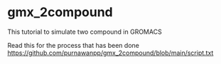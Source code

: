 # gmx_2compound
This tutorial to simulate two compound in GROMACS

Read this for the process that has been done
https://github.com/purnawanpp/gmx_2compound/blob/main/script.txt


